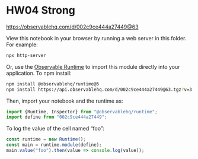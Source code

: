 # HW04 Strong

https://observablehq.com/d/002c9ce444a27449@63

View this notebook in your browser by running a web server in this folder. For
example:

~~~sh
npx http-server
~~~

Or, use the [Observable Runtime](https://github.com/observablehq/runtime) to
import this module directly into your application. To npm install:

~~~sh
npm install @observablehq/runtime@5
npm install https://api.observablehq.com/d/002c9ce444a27449@63.tgz?v=3
~~~

Then, import your notebook and the runtime as:

~~~js
import {Runtime, Inspector} from "@observablehq/runtime";
import define from "002c9ce444a27449";
~~~

To log the value of the cell named “foo”:

~~~js
const runtime = new Runtime();
const main = runtime.module(define);
main.value("foo").then(value => console.log(value));
~~~
